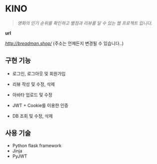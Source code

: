 # KINO

> *영화의 인기 순위를 확인하고 별점과 리뷰를 달 수 있는 웹 프로젝트 입니다.*



**url**

*http://breadman.shop/*
(주소는 언제든지 변경될 수 있습니다..)



## 구현 기능

* 로그인, 로그아웃 및 회원가입
* 리뷰 작성 및 수정, 삭제
* 아바타 업로드 및 수정

* JWT + Cookie를 이용한 인증
* DB 조회 및 수정, 삭제



## 사용 기술

* Python flask framework
* Jinja
* PyJWT
